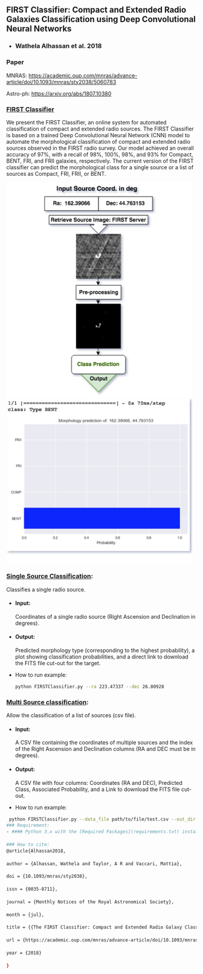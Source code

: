## FIRST Classifier: Compact and Extended Radio Galaxies Classification using Deep Convolutional Neural Networks
- ### Wathela Alhassan et al. 2018
### Paper
MNRAS: https://academic.oup.com/mnras/advance-article/doi/10.1093/mnras/sty2038/5060783


Astro-ph: https://arxiv.org/abs/1807.10380


### [FIRST Classifier](FIRSTClassifier.py)
We present the FIRST Classifier, an online system for automated classification of compact and extended radio sources. The FIRST Classifier is based on a trained Deep Convolutional Neural Network (CNN) model to automate the morphological classification of compact and extended radio sources observed in the FIRST radio survey. Our model achieved an overall accuracy of 97%, with a recall of 98%, 100%, 98%, and 93% for Compact, BENT, FRI, and FRII galaxies, respectively. The current version of the FIRST classifier can predict the morphological class for a single source or a list of sources as Compact, FRI, FRII, or BENT.

<img src="https://github.com/wathela/FIRST-CLASSIFIER/blob/master/Diagram.png" width=493px>

### [Single Source Classification](FIRSTClassifier.py):
Classifies a single radio source.
- #### Input: 
  Coordinates of a single radio source (Right Ascension and Declination in degrees).
- #### Output: 
  Predicted morphology type (corresponding to the highest probability), a plot showing classification probabilities, and a direct link to download the FITS file cut-out for the target.

- How to run example:
  ```bash
  python FIRSTClassifier.py --ra 223.47337 --dec 26.80928
  
### [Multi Source classification](FIRSTClassifier.py):
Allow the classification of a list of sources (csv file).
- #### Input: 
  A CSV file containing the coordinates of multiple sources and the index of the Right Ascension and Declination columns (RA and DEC must be in degrees).
- #### Output: 
  A CSV file with four columns: Coordinates (RA and DEC), Predicted Class, Associated Probability, and a Link to download the FITS file cut-out.

- How to run example:
 ```bash
  python FIRSTClassifier.py --data_file path/to/file/test.csv --out_dir results.csv --ra_col 0 --dec_col 1
### Requirement:
- #### Python 3.x with the [Required Packages](requirements.txt) installed.

### How to cite:
@article{Alhassan2018,

author = {Alhassan, Wathela and Taylor, A R and Vaccari, Mattia},

doi = {10.1093/mnras/sty2038},

issn = {0035-8711},

journal = {Monthly Notices of the Royal Astronomical Society},

month = {jul},

title = {{The FIRST Classifier: Compact and Extended Radio Galaxy Classification using Deep Convolutional Neural Networks}},

url = {https://academic.oup.com/mnras/advance-article/doi/10.1093/mnras/sty2038/5060783},

year = {2018}

}
